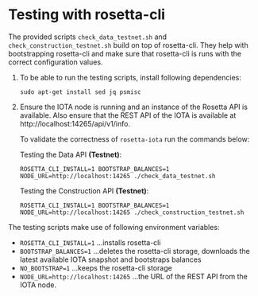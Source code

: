 # Testing with rosetta-cli

The provided scripts `check_data_testnet.sh` and `check_construction_testnet.sh` build on top of rosetta-cli. They help with bootstrapping rosetta-cli and make sure that rosetta-cli is runs with the correct configuration values.

1) To be able to run the testing scripts, install following dependencies:
    ```
    sudo apt-get install sed jq psmisc
    ```

2) Ensure the IOTA node is running and an instance of the Rosetta API is available.
Also ensure that the REST API of the IOTA is available at http://localhost:14265/api/v1/info.

    To validate the correctness of `rosetta-iota` run the commands below:

    Testing the Data API **(Testnet)**:
    ```
    ROSETTA_CLI_INSTALL=1 BOOTSTRAP_BALANCES=1 NODE_URL=http://localhost:14265 ./check_data_testnet.sh
    ```

    Testing the Construction API **(Testnet)**:
    ```
    ROSETTA_CLI_INSTALL=1 BOOTSTRAP_BALANCES=1 NODE_URL=http://localhost:14265 ./check_construction_testnet.sh
    ```

The testing scripts make use of following environment variables:
- `ROSETTA_CLI_INSTALL=1` ...installs rosetta-cli
- `BOOTSTRAP_BALANCES=1` ...deletes the rosetta-cli storage, downloads the latest available IOTA snapshot and bootstraps balances
- `NO_BOOTSTRAP=1` ...keeps the rosetta-cli storage
- `NODE_URL=http://localhost:14265` ...the URL of the REST API from the IOTA node.  